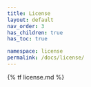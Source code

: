 ```yaml
---
title: License
layout: default
nav_order: 3
has_children: true
has_toc: true

namespace: license
permalink: /docs/license/
---
```

{% tf license.md %}